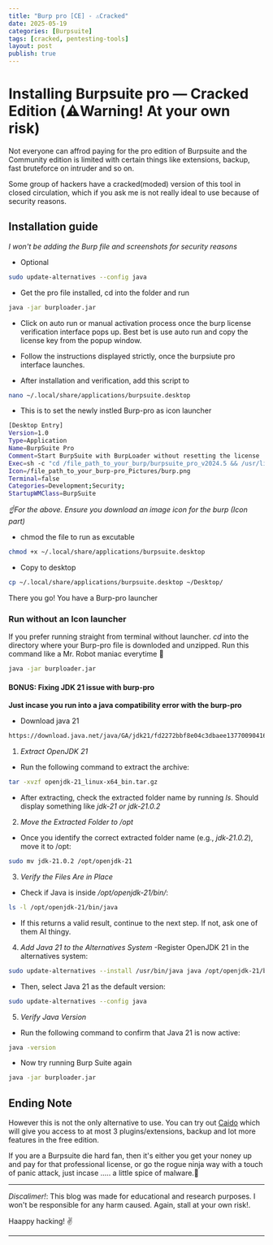 ```yaml
---
title: "Burp pro [CE] - ⚠️Cracked"
date: 2025-05-19
categories: [Burpsuite]
tags: [cracked, pentesting-tools]
layout: post
publish: true
---
```


# Installing Burpsuite pro — Cracked Edition (⚠️Warning! At your own risk)

Not everyone can affrod paying for the pro edition of Burpsuite and the Community edition is limited with certain things like extensions, backup, fast bruteforce on intruder and so on.

Some group of hackers have a cracked(moded) version of this tool in closed circulation, which if you ask me is not really ideal to use because of security reasons. 


## Installation guide
*I won't be adding the Burp file and screenshots for security reasons*

- Optional
```bash
sudo update-alternatives --config java
```

- Get the pro file installed, cd into the folder and run 
```bash
java -jar burploader.jar
``` 

- Click on auto run or manual activation process once the burp license verification interface pops up. Best bet is use auto run and copy the license key from the popup window.

- Follow the instructions displayed strictly, once the burpsiute pro interface launches.

- After installation and verification, add this script to
```bash
nano ~/.local/share/applications/burpsuite.desktop
``` 
+ This is to set the newly instled Burp-pro as icon launcher

```bash
[Desktop Entry]
Version=1.0
Type=Application
Name=BurpSuite Pro
Comment=Start BurpSuite with BurpLoader without resetting the license
Exec=sh -c "cd /file_path_to_your_burp/burpsuite_pro_v2024.5 && /usr/lib/jvm/java-21-openjdk-amd64/bin/java -jar burploader.jar"
Icon=/file_path_to_your_burp-pro_Pictures/burp.png
Terminal=false
Categories=Development;Security;
StartupWMClass=BurpSuite
```
*☝️For the above. Ensure you download an image icon for the burp (Icon part)*

- chmod the file to run as excutable
```bash
chmod +x ~/.local/share/applications/burpsuite.desktop
```

- Copy to desktop 
```bash
cp ~/.local/share/applications/burpsuite.desktop ~/Desktop/
```

There you go! You have a Burp-pro launcher

### Run without an Icon launcher
If you prefer running straight from terminal without launcher. *cd* into the directory where your Burp-pro file is downloded and unzipped. Run this command like a Mr. Robot maniac everytime 🙂 

```bash
java -jar burploader.jar
```


#### BONUS: Fixing JDK 21 issue with burp-pro
**Just incase you run into a java compatibility error with the burp-pro**

- Download java 21
```bash
https://download.java.net/java/GA/jdk21/fd2272bbf8e04c3dbaee13770090416c/35/GPL/openjdk-21_linux-x64_bin.tar.gz
```

1. *Extract OpenJDK 21*
- Run the following command to extract the archive:
```bash
tar -xvzf openjdk-21_linux-x64_bin.tar.gz
```

- After extracting, check the extracted folder name by running *ls*. Should display something like *jdk-21 or jdk-21.0.2*

2. *Move the Extracted Folder to /opt*
- Once you identify the correct extracted folder name (e.g., *jdk-21.0.2*), move it to /opt:
```bash
sudo mv jdk-21.0.2 /opt/openjdk-21
```

3. *Verify the Files Are in Place*
- Check if Java is inside */opt/openjdk-21/bin/*:
```bash
ls -l /opt/openjdk-21/bin/java
```

- If this returns a valid result, continue to the next step. If not, ask one of them AI thingy.

4. *Add Java 21 to the Alternatives System*
-Register OpenJDK 21 in the alternatives system:
```bash
sudo update-alternatives --install /usr/bin/java java /opt/openjdk-21/bin/java 21
```
- Then, select Java 21 as the default version:
```bash
sudo update-alternatives --config java
```

5. *Verify Java Version*
- Run the following command to confirm that Java 21 is now active:
```bash
java -version
```

- Now try running Burp Suite again
```bash
java -jar burploader.jar
```


## Ending Note
However this is not the only alternative to use. You can try out [Caido](https://caido.io/) which will give you access to at most 3 plugins/extensions, backup and lot more features in the free edition. 

If you are a Burpsuite die hard fan, then it's either you get your noney up and pay for that professional license, or go the rogue ninja way with a touch of panic attack, just incase ..... a little spice of malware.🌚

---
*Discalimer!*: This blog was made for educational and research purposes. I won't be responsible for any harm caused. Again, stall at your own risk!.

Haappy hacking! ✌️

---

